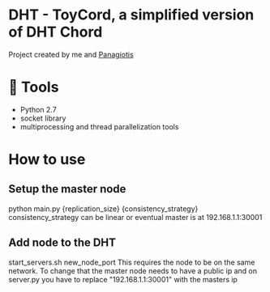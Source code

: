 # DHT - ToyCord, a simplified version of DHT Chord

Project created by me and [Panagiotis](https://github.com/souliotispanagiotis)


# :toolbox: Tools
- Python 2.7
- socket library
- multiprocessing and thread parallelization tools

#  How to use
## Setup the master node
python main.py {replication_size} {consistency_strategy}
consistency_strategy can be linear or eventual
master is at 192.168.1.1:30001

## Add node to the DHT
start_servers.sh new_node_port
This requires the node to be on the same network.
To change that the master node needs to have a public ip and on server.py you have to replace "192.168.1.1:30001" with the masters ip

